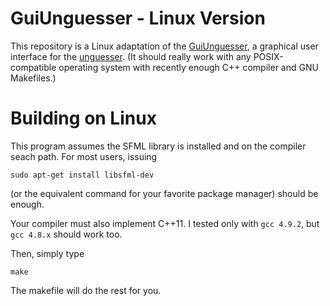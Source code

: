 GuiUnguesser - Linux Version
============================

This repository is a Linux adaptation of the
[GuiUnguesser](https://github.com/ebonywolf/ProjGaia),
a graphical user interface for the
[unguesser](https://github.com/royertiago/unguesser).
(It should really work with any POSIX-compatible operating system
with recently enough C++ compiler and GNU Makefiles.)

Building on Linux
=================

This program assumes the SFML library is installed and on the compiler seach path.
For most users, issuing

    sudo apt-get install libsfml-dev

(or the equivalent command for your favorite package manager)
should be enough.

Your compiler must also implement C++11. I tested only with `gcc 4.9.2`,
but `gcc 4.8.x` should work too.

Then, simply type

    make

The makefile will do the rest for you.
